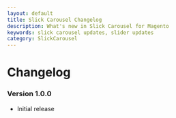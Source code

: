 ```yaml
---
layout: default
title: Slick Carousel Changelog
description: What's new in Slick Carousel for Magento
keywords: slick carousel updates, slider updates
category: SlickCarousel
---
```


# Changelog

### Version 1.0.0

 -  Initial release
